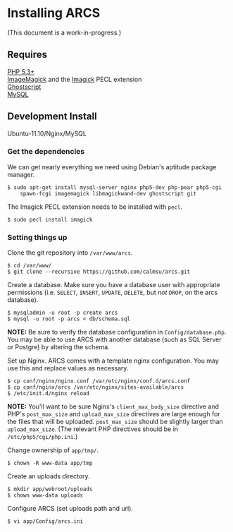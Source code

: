 Installing ARCS
===============
(This document is a work-in-progress.)

Requires
--------
[PHP 5.3+](http://php.net)    
[ImageMagick](http://imagemagick.org)
and the [Imagick](http://php.net/manual/en/book.imagick.php) PECL extension  
[Ghostscript](http://www.ghostscript.com)   
[MySQL](http://mysql.com)  

Development Install
-------------------
Ubuntu-11.10/Nginx/MySQL

### Get the dependencies ###

We can get nearly everything we need using Debian's aptitude package
manager.

    $ sudo apt-get install mysql-server nginx php5-dev php-pear php5-cgi
        spawn-fcgi imagemagick libmagickwand-dev ghostscript git

The Imagick PECL extension needs to be installed with `pecl`.

    $ sudo pecl install imagick
   
### Setting things up ###

Clone the git repository into `/var/www/arcs`.    
     
    $ cd /var/www/
    $ git clone --recursive https://github.com/calmsu/arcs.git
     
Create a database. Make sure you have a database user with appropriate
permissions (i.e. `SELECT`, `INSERT`, `UPDATE`, `DELETE`, but *not* `DROP`, on 
the arcs database).    
    
    $ mysqladmin -u root -p create arcs
    $ mysql -u root -p arcs < db/schema.sql
    
**NOTE:** Be sure to verify the database configuration in `Config/database.php`.
You may be able to use ARCS with another database (such as SQL Server or 
Postgre) by altering the schema.

Set up Nginx. ARCS comes with a template nginx configuration. You may use
this and replace values as necessary.
     
    $ cp conf/nginx/nginx.conf /var/etc/nginx/conf.d/arcs.conf
    $ cp conf/nginx/arcs /var/etc/nginx/sites-available/arcs
    $ /etc/init.d/nginx reload
     
**NOTE:** You'll want to be sure Nginx's `client_max_body_size` directive and
PHP's `post_max_size` and `upload_max_size` directives are large enough for the
files that will be uploaded. `post_max_size` should be slightly larger than 
`upload_max_size`. (The relevant PHP directives should be in 
`/etc/php5/cgi/php.ini`.)

Change ownership of `app/tmp/`.
   
    $ chown -R www-data app/tmp

Create an uploads directory.   
      
    $ mkdir app/webroot/uploads
    $ chown www-data uploads
  
Configure ARCS (set uploads path and url).
     
    $ vi app/Config/arcs.ini
